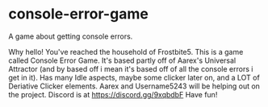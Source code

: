 # console-error-game
A game about getting console errors.

Why hello! You've reached the household of Frostbite5. This is a game called Console Error Game. It's based partly off of Aarex's Universal Attractor (and by based off i mean it's based off of all the console errors i get in it). Has many Idle aspects, maybe some clicker later on, and a LOT of Deriative Clicker elements.
Aarex and Username5243 will be helping out on the project.
Discord is at https://discord.gg/9xqbdbF
Have fun!
